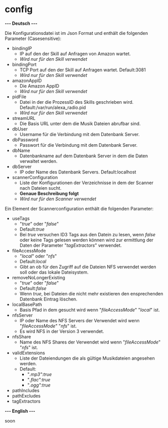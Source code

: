 # config

**--- Deutsch ---**

Die Konfigurationsdatei ist im Json Format und enthält die folgenden Parameter (Casesensitive):

* bindingIP
    * IP auf den der Skill auf Anfragen von Amazon wartet.
    * *Wird nur für den Skill verwendet*
* bindingPort
    * TCP Port auf den der Skill auf Anfragen wartet. Default:3081
    * *Wird nur für den Skill verwendet*
* amazonAppID
    * Die Amazon AppID
    * *Wird nur für den Skill verwendet*
* pidFile
    * Datei in der die ProzessID des Skills geschrieben wird. Default:/var/run/alexa_radio.pid
    * *Wird nur für den Skill verwendet*
* streamURL
    * Die Basis URL unter dem die Musik Dateien abrufbar sind.
* dbUser
    * Username für die Verbindung mit dem Datenbank Server.
* dbPassword
    * Passwort für die Verbindung mit dem Datenbank Server.
* dbName
    * Datenbankname auf dem Datenbank Server in dem die Daten verwaltet werden.
* dbServer
    * IP oder Name des Datenbank Servers. Default:localhost
* scannerConfiguration
    * Liste der Konfigurationen der Verzeichnisse in dem der Scanner nach Dateien sucht.
    * **Genaue Beschreibung folgt**
    * *Wird nur für den Scanner verwendet*

Ein Element der Scannerconfiguration enthält die folgenden Parameter:

* useTags
    * "*true*" oder "*false*"
    * Default:*true*
    * Bei *true* versuchen ID3 Tags aus den Datein zu lesen, wenn *false* oder keine Tags gelesen werden können wird zur ermittlung der Daten der Parameter "*tagExtractors*" verwendet.
* fileAccessMode
    * "*local*" oder "*nfs*"
    * Default:*local*
    * Gibt an ob für den Zugriff auf die Dateien NFS verwendet werden soll oder das lokale Dateisystem.
* removeNoLongerExisting
    * "*true*" oder "*false*"
    * Default:*false*
    * Wenn *true*, bei Dateien die nicht mehr existieren den ensprechenden Datenbank Eintrag löschen.
* localBasePath
    * Basis Pfad in dem gesucht wird wenn "*fileAccessMode*" "*local*" ist.
* nfsServer
    * IP oder Name des NFS Servers der Verwendet wird wenn "*fileAccessMode*" "*nfs*" ist.
    * Es wird NFS in der Version 3 verwendet.
* nfsShare
    * Name des NFS Shares der Verwendet wird wenn "*fileAccessMode*" "*nfs*" ist.
* validExtensions
    * Liste der Dateiendungen die als gültige Musikdateien angesehen werden.
    * Default:
        * "*.mp3":true*
        * "*.flac":true*
        * "*.ogg":true*
* pathIncludes
* pathExcludes
* tagExtractors

**--- English ---**

soon
